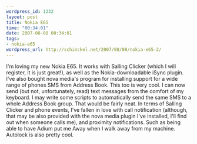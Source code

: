 ```yaml
--- 
wordpress_id: 1232
layout: post
title: Nokia E65
time: "00:34:01"
date: 2007-08-08 00:34:01
tags: 
- nokia-e65
wordpress_url: http://schinckel.net/2007/08/08/nokia-e65-2/
---
```

I'm loving my new Nokia E65. It works with Salling Clicker (which I will register, it is just great!), as well as the Nokia-downloadable iSync plugin. I've also bought nova media's program for installing support for a wide range of phones SMS from Address Book. This too is very cool. I can now send (but not, unfortunately, read) text messages from the comfort of my keyboard. I may write some scripts to automatically send the same SMS to a whole Address Book group. That would be fairly neat. In terms of Salling Clicker and phone events, I've fallen in love with call notification (although, that may be also provided with the nova media plugin I've installed, I'll find out when someone calls me), and proximity notifications. Such as being able to have Adium put me Away when I walk away from my machine. Autolock is also pretty cool. 
